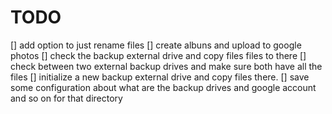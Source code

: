 # TODO

[] add option to just rename files
[] create albuns and upload to google photos
[] check the backup external drive and copy files files to there
[] check between two  external backup drives and make sure both have all the files
[] initialize a new backup  external drive and copy files there. 
[] save some configuration about what are the backup drives and google account and so on for that directory